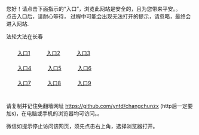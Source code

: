 您好！请点击下面指示的“入口”，浏览此网站是安全的，且为您带来平安。。 <br/>
点击入口后，请耐心等待， 过程中可能会出现无法打开的提示，请忽略，最终会进入网站. </br>

法轮大法在长春<br/>
<div style="padding:10px"><a style="margin:20px" target="_blank" href="https://d1ugpvl0d8qtfm.cloudfront.net/2Qpsp?vbetfra" id="ccLink1" rel="nofollow">入口1</a> <a target="_blank" style="margin:20px" href="https://dhozi1ipjjjq7.cloudfront.net/2Qpsp?gqwsnn" id="ccLink2" rel="nofollow">入口2</a> <a style="margin:20px" target="_blank" href="https://d1ka802m8rfeo5.cloudfront.net/2Qpsp?dnrkwtsm" id="ccLink3" rel="nofollow">入口3</a></div>

<div style="padding:10px" ><a style="margin:20px" target="_blank" href="https://d1ugpvl0d8qtfm.cloudfront.net/2Qpsp?vbetfra" id="ccLink4" rel="nofollow">入口4</a> <a style="margin:20px" href="https://dhozi1ipjjjq7.cloudfront.net/2Qpsp?gqwsnn" target="_blank" id="ccLink5" rel="nofollow">入口5</a> <a style="margin:20px" href="https://d1ka802m8rfeo5.cloudfront.net/2Qpsp?dnrkwtsm" target="_blank" id="ccLink6" rel="nofollow">入口6</a></div>

<div style="padding:10px"><a style="margin:20px" target="_blank" href="https://d1ugpvl0d8qtfm.cloudfront.net/2Qpsp?vbetfra" id="ccLink7" rel="nofollow">入口7</a> <a style="margin:20px" href="https://dhozi1ipjjjq7.cloudfront.net/2Qpsp?gqwsnn" target="_blank" id="ccLink8" rel="nofollow">入口8</a> <a style="margin:20px" target="_blank" href="https://d1ka802m8rfeo5.cloudfront.net/2Qpsp?dnrkwtsm" id="ccLink9" rel="nofollow">入口9</a></div>

<br/>



请复制并记住免翻墙网址 https://github.com/yntd/changchunzx (http后一定要加s)，在电脑或手机的浏览器均可访问。。<br/>

微信如提示停止访问该网页，须先点击右上角，选择浏览器打开。
